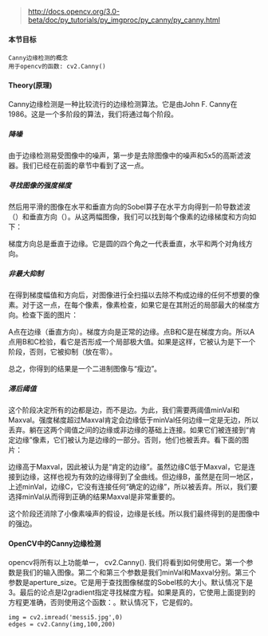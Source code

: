 
>http://docs.opencv.org/3.0-beta/doc/py_tutorials/py_imgproc/py_canny/py_canny.html

#### 本节目标
```
Canny边缘检测的概念
用于opencv的函数: cv2.Canny()
```

#### Theory(原理)

Canny边缘检测是一种比较流行的边缘检测算法。它是由John F. Canny在1986。这是一个多阶段的算法，我们将通过每个阶段。

##### 降噪

由于边缘检测易受图像中的噪声，第一步是去除图像中的噪声和5x5的高斯滤波器。我们已经在前面的章节中看到了这一点。


##### 寻找图像的强度梯度

然后用平滑的图像在水平和垂直方向的Sobel算子在水平方向得到一阶导数滤波（）和垂直方向（）。从这两幅图像，我们可以找到每个像素的边缘梯度和方向如下：

梯度方向总是垂直于边缘。它是圆的四个角之一代表垂直，水平和两个对角线方向。


##### 非最大抑制

在得到梯度幅值和方向后，对图像进行全扫描以去除不构成边缘的任何不想要的像素。对于这一点，在每个像素，像素检查，如果它是在其附近的局部最大的梯度方向。检查下面的图片：

A点在边缘（垂直方向）。梯度方向是正常的边缘。点B和C是在梯度方向。所以A点用B和C检验，看它是否形成一个局部极大值。如果是这样，它被认为是下一个阶段，否则，它被抑制（放在零）。

总之，你得到的结果是一个二进制图像与“瘦边”。


##### 滞后阈值

这个阶段决定所有的边都是边，而不是边。为此，我们需要两阈值minVal和Maxval。强度梯度超过Maxval肯定会边缘低于minVal任何边缘一定是无边，所以丢弃。躺在这两个阈值之间的边缘或非边缘的基础上连接。如果它们被连接到“肯定边缘”像素，它们被认为是边缘的一部分。否则，他们也被丢弃。看下面的图片：

边缘高于Maxval，因此被认为是“肯定的边缘”。虽然边缘C低于Maxval，它是连接到边缘，这样也视为有效的边缘得到了全曲线。但边缘B，虽然是在同一地区，上述minVal，边缘C，它没有连接任何“确定的边缘”，所以被丢弃。所以，我们要选择minVal从而得到正确的结果Maxval是非常重要的。

这个阶段还消除了小像素噪声的假设，边缘是长线。所以我们最终得到的是图像中的强边。


#### OpenCV中的Canny边缘检测

opencv将所有以上功能单一， cv2.Canny(). 我们将看到如何使用它。第一个参数是我们的输入图像。第二个和第三个参数是我们minVal和Maxval分别。第三个参数是aperture_size。它是用于查找图像梯度的Sobel核的大小。默认情况下是3。最后的论点是l2gradient指定寻找梯度方程。如果是真的，它使用上面提到的方程更准确，否则使用这个函数：。默认情况下，它是假的。

```
img = cv2.imread('messi5.jpg',0)
edges = cv2.Canny(img,100,200)
```








